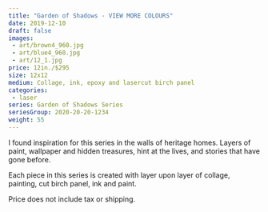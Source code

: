 ```yaml
---
title: "Garden of Shadows - VIEW MORE COLOURS"
date: 2019-12-10
draft: false
images:
 - art/brown4_960.jpg
 - art/blue4_960.jpg
 - art/12_1.jpg
price: 12in./$295
size: 12x12
medium: Collage, ink, epoxy and lasercut birch panel
categories:
 - laser
series: Garden of Shadows Series
seriesGroup: 2020-20-20-1234
weight: 55
---
```


I found inspiration for this series in the walls of heritage homes. Layers of paint, wallpaper and hidden treasures, hint at the lives, and stories that have gone before.

Each piece in this series is created with layer upon layer of collage, painting, cut birch panel, ink and paint.

Price does not include tax or shipping.